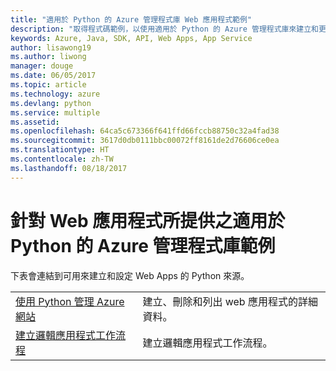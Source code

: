 ```yaml
---
title: "適用於 Python 的 Azure 管理程式庫 Web 應用程式範例"
description: "取得程式碼範例，以使用適用於 Python 的 Azure 管理程式庫來建立和更新裝載於 App Service 中的 Azure Web 應用程式"
keywords: Azure, Java, SDK, API, Web Apps, App Service
author: lisawong19
ms.author: liwong
manager: douge
ms.date: 06/05/2017
ms.topic: article
ms.technology: azure
ms.devlang: python
ms.service: multiple
ms.assetid: 
ms.openlocfilehash: 64ca5c673366f641ffd66fccb88750c32a4fad38
ms.sourcegitcommit: 3617d0db0111bbc00072ff8161de2d76606ce0ea
ms.translationtype: HT
ms.contentlocale: zh-TW
ms.lasthandoff: 08/18/2017
---
```

# <a name="azure-management-libraries-for-python-samples-for-web-apps"></a>針對 Web 應用程式所提供之適用於 Python 的 Azure 管理程式庫範例

下表會連結到可用來建立和設定 Web Apps 的 Python 來源。 

|||
|---|---|
| [使用 Python 管理 Azure 網站][1] | 建立、刪除和列出 web 應用程式的詳細資料。 |
| [建立邏輯應用程式工作流程][2] | 建立邏輯應用程式工作流程。 |

[1]: https://azure.microsoft.com/resources/samples/app-service-web-python-manage
[2]: python-sdk-azure-samples-logic-app-workflow.md


